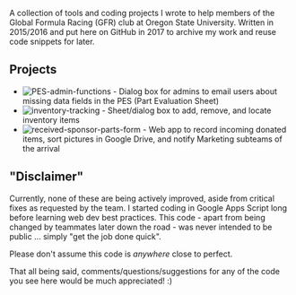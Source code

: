 A collection of tools and coding projects I wrote to help members of the Global Formula Racing (GFR) club at Oregon State University. Written in 2015/2016 and put here on GitHub in 2017 to archive my work and reuse code snippets for later.

## Projects
- ![PES-admin-functions][PES-admin-functions] -   Dialog box for admins to email users about missing data fields in the PES (Part Evaluation Sheet)
- ![inventory-tracking][inventory-tracking] -   Sheet/dialog box to add, remove, and locate inventory items
- ![received-sponsor-parts-form][received-sponsor-parts-form] -   Web app to record incoming donated items, sort pictures in Google Drive, and notify Marketing subteams of the arrival

## "Disclaimer"
Currently, none of these are being actively improved, aside from critical fixes as requested by the team. I started coding in Google Apps Script long before learning web dev best practices. This code - apart from being changed by teammates later down the road - was never intended to be public ... simply "get the job done quick".

Please don't assume this code is *anywhere* close to perfect.

That all being said, comments/questions/suggestions for any of the code you see here would be much appreciated! :)

[PES-admin-functions]: https://github.com/justinTM/apps-script-projects/tree/master/GlobalFormulaRacing/PES-admin-functions
[inventory-tracking]: https://github.com/justinTM/apps-script-projects/tree/master/GlobalFormulaRacing/inventory-tracking
[received-sponsor-parts-form]: https://github.com/justinTM/apps-script-projects/tree/master/GlobalFormulaRacing/received-sponsor-parts-form

